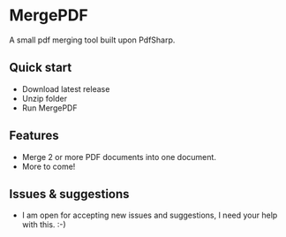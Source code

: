 # MergePDF
A small pdf merging tool built upon PdfSharp.

## Quick start
* Download latest release
* Unzip folder
* Run MergePDF 

## Features

- Merge 2 or more PDF documents into one document.
- More to come! 

## Issues & suggestions

* I am open for accepting new issues and suggestions, I need your help with this. :-)

